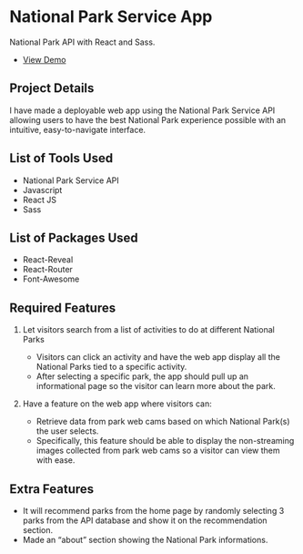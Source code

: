 # National Park Service App
National Park API with React and Sass.

- [View Demo](https://jameshan2002.github.io/national-park-service-app/)


## Project Details
I have made a deployable web app using the National Park Service API allowing users to have the best National Park experience possible with an intuitive, easy-to-navigate interface.


## List of Tools Used
- National Park Service API
- Javascript
- React JS
- Sass


## List of Packages Used
- React-Reveal
- React-Router
- Font-Awesome


## Required Features
1. Let visitors search from a list of activities to do at different National Parks
   - Visitors can click an activity and have the web app display all the National Parks tied to a specific activity.
   - After selecting a specific park, the app should pull up an informational page so the visitor can learn more about the park.

2. Have a feature on the web app where visitors can: 
   - Retrieve data from park web cams based on which National Park(s) the user selects. 
   - Specifically, this feature should be able to display the non-streaming images collected from park web cams so a visitor can view them with ease.


## Extra Features
- It will recommend parks from the home page by randomly selecting 3 parks from the API database and show it on the recommendation section.
- Made an “about” section showing the National Park informations.
